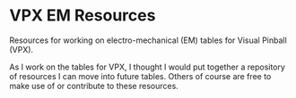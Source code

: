 # VPX EM Resources

Resources for working on electro-mechanical (EM) tables for Visual Pinball (VPX).

As I work on the tables for VPX, I thought I would put together a repository of resources I can move into future tables. Others of course are free to make use of or contribute to these resources.
